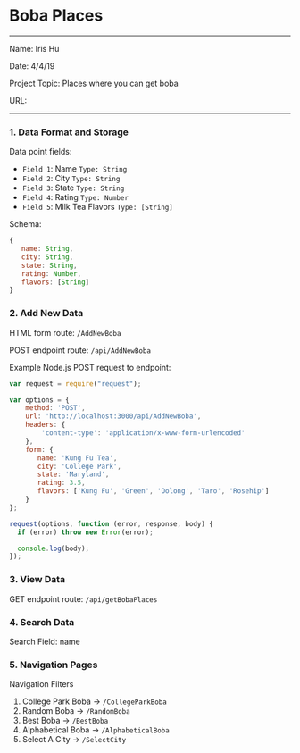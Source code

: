 
# Boba Places

---

Name: Iris Hu

Date: 4/4/19

Project Topic: Places where you can get boba

URL: 

---


### 1. Data Format and Storage

Data point fields:
- `Field 1`: Name                `Type: String`
- `Field 2`: City                `Type: String`
- `Field 3`: State               `Type: String`
- `Field 4`: Rating              `Type: Number`
- `Field 5`: Milk Tea Flavors    `Type: [String]`

Schema: 
```javascript
{
   name: String,
   city: String,
   state: String,
   rating: Number,
   flavors: [String]
}
```

### 2. Add New Data

HTML form route: `/AddNewBoba`

POST endpoint route: `/api/AddNewBoba`

Example Node.js POST request to endpoint: 
```javascript
var request = require("request");

var options = { 
    method: 'POST',
    url: 'http://localhost:3000/api/AddNewBoba',
    headers: { 
        'content-type': 'application/x-www-form-urlencoded' 
    },
    form: { 
       name: 'Kung Fu Tea',
       city: 'College Park',
       state: 'Maryland',
       rating: 3.5,
       flavors: ['Kung Fu', 'Green', 'Oolong', 'Taro', 'Rosehip']
    } 
};

request(options, function (error, response, body) {
  if (error) throw new Error(error);

  console.log(body);
});
```

### 3. View Data

GET endpoint route: `/api/getBobaPlaces`

### 4. Search Data

Search Field: name

### 5. Navigation Pages

Navigation Filters
1. College Park Boba -> `/CollegeParkBoba`
2. Random Boba -> `/RandomBoba`
3. Best Boba -> `/BestBoba`
4. Alphabetical Boba -> `/AlphabeticalBoba`
5. Select A City -> `/SelectCity`

